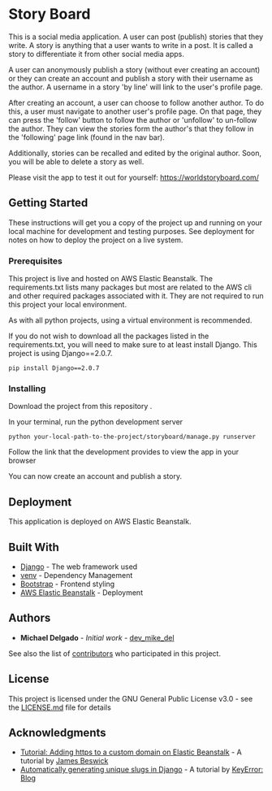 # Story Board

This is a social media application. A user can post (publish) stories that they write. A story is anything that a user wants to write in a post. It is called a story to differentiate it from other social media apps.

A user can anonymously publish a story (without ever creating an account) or they can create an account and publish a story with their username as the author. A username in a story 'by line' will link to the user's profile page. 

After creating an account, a user can choose to follow another author. To do this, a user must navigate to another user's profile page. On that page, they can press the 'follow' button to follow the author or 'unfollow' to un-follow the author. They can view the stories form the author's that they follow in the 'following' page link (found in the nav bar). 

Additionally, stories can be recalled and edited by the original author. Soon, you will be able to delete a story as well. 

Please visit the app to test it out for yourself: https://worldstoryboard.com/ 

## Getting Started

These instructions will get you a copy of the project up and running on your local machine for development and testing purposes. See deployment for notes on how to deploy the project on a live system.

### Prerequisites

This project is live and hosted on AWS Elastic Beanstalk. The requirements.txt lists many packages but most are related to the AWS cli and other required packages associated with it. They are not required to run this project your local environment. 

As with all python projects, using a virtual environment is recommended.  
 
If you do not wish to download all the packages listed in the requirements.txt, you will need to make sure to at least install Django. This project is using Django==2.0.7.

```
pip install Django==2.0.7
```

### Installing

Download the project from this repository .

In your terminal, run the python development server

```
python your-local-path-to-the-project/storyboard/manage.py runserver
```

Follow the link that the development provides to view the app in your browser 

You can now create an account and publish a story. 

<!-- ## Running the tests

Explain how to run the automated tests for this system

### Break down into end to end tests

Explain what these tests test and why

```
Give an example
```

### And coding style tests

Explain what these tests test and why

```
Give an example
``` -->

## Deployment

This application is deployed on AWS Elastic Beanstalk. 

## Built With

* [Django](https://www.djangoproject.com/) - The web framework used
* [venv](https://docs.python.org/3/library/venv.html) - Dependency Management
* [Bootstrap](https://getbootstrap.com/docs/4.1/getting-started/introduction/) - Frontend styling
* [AWS Elastic Beanstalk](https://aws.amazon.com/elasticbeanstalk/) - Deployment 

<!-- ## Contributing

Please read [CONTRIBUTING.md](https://gist.github.com/PurpleBooth/b24679402957c63ec426) for details on our code of conduct, and the process for submitting pull requests to us.

## Versioning

We use [SemVer](http://semver.org/) for versioning. For the versions available, see the [tags on this repository](https://github.com/your/project/tags).  -->

## Authors

* **Michael Delgado** - *Initial work* - [dev\_mike\_del](https://github.com/dev-mike-del)

See also the list of [contributors](https://github.com/your/project/contributors) who participated in this project.

## License

This project is licensed under the GNU General Public License v3.0 - see the [LICENSE.md](LICENSE.md) file for details

## Acknowledgments

* [Tutorial: Adding https to a custom domain on Elastic Beanstalk](https://medium.com/in-development/tutorial-adding-https-to-a-custom-domain-on-elastic-beanstalk-29a5617b8842) - A tutorial by [James Beswick](https://medium.com/@jbesw)
* [Automatically generating unique slugs in Django](https://keyerror.com/blog/automatically-generating-unique-slugs-in-django) - A tutorial by [KeyError: Blog](https://keyerror.com/blog)
